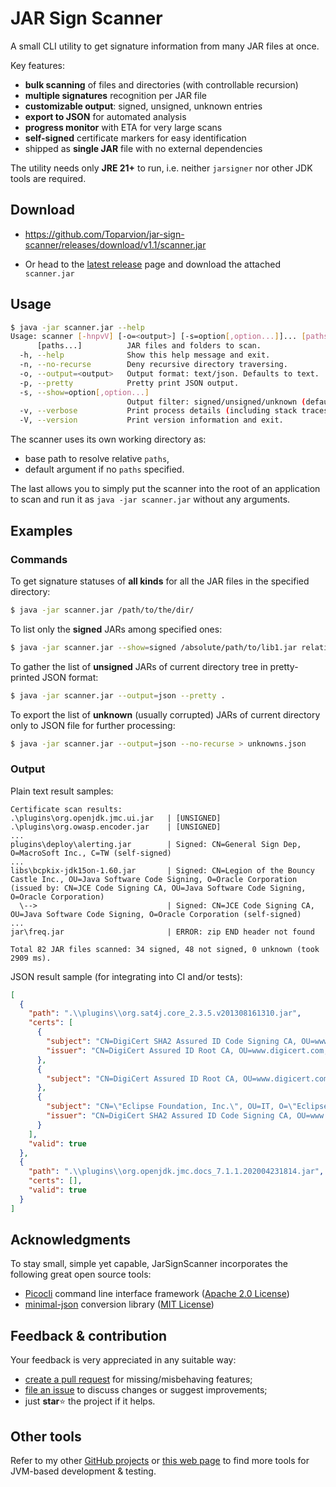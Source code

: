 # JAR Sign Scanner

A small CLI utility to get signature information from many JAR files at once. 

Key features:

* **bulk scanning** of files and directories (with controllable recursion)
* **multiple signatures** recognition per JAR file
* **customizable output**: signed, unsigned, unknown entries 
* **export to JSON** for automated analysis
* **progress monitor** with ETA for very large scans
* **self-signed** certificate markers for easy identification
* shipped as **single JAR** file with no external dependencies

The utility needs only **JRE 21+** to run, i.e. neither `jarsigner` nor other JDK tools are required.



## Download

* https://github.com/Toparvion/jar-sign-scanner/releases/download/v1.1/scanner.jar

* Or head to the [latest release](https://github.com/toparvion/jar-sign-viewer/releases/latest) page and download the attached `scanner.jar`



## Usage

```bash
$ java -jar scanner.jar --help
Usage: scanner [-hnpvV] [-o=<output>] [-s=option[,option...]]... [paths...]
      [paths...]          JAR files and folders to scan.
  -h, --help              Show this help message and exit.
  -n, --no-recurse        Deny recursive directory traversing.
  -o, --output=<output>   Output format: text/json. Defaults to text.
  -p, --pretty            Pretty print JSON output.
  -s, --show=option[,option...]
                          Output filter: signed/unsigned/unknown (default: all).
  -v, --verbose           Print process details (including stack traces).
  -V, --version           Print version information and exit.
```

The scanner uses its own working directory as:

* base path to resolve relative `paths`,
* default argument if no `paths` specified.

The last allows you to simply put the scanner into the root of an application to scan and run it as `java -jar scanner.jar` without any arguments.



## Examples

### Commands

To get signature statuses of **all kinds** for all the JAR files in the specified directory:

```bash
$ java -jar scanner.jar /path/to/the/dir/
```

To list only the **signed** JARs among specified ones:

```bash
$ java -jar scanner.jar --show=signed /absolute/path/to/lib1.jar relative/path/to/lib2.jar lib3.jar
```

To gather the list of **unsigned** JARs of current directory tree in pretty-printed JSON format:

```bash
$ java -jar scanner.jar --output=json --pretty .
```

To export the list of **unknown** (usually corrupted) JARs of current directory only to JSON file for further processing:

```bash
$ java -jar scanner.jar --output=json --no-recurse > unknowns.json
```



### Output

Plain text result samples:

```
Certificate scan results:
.\plugins\org.openjdk.jmc.ui.jar   | [UNSIGNED]
.\plugins\org.owasp.encoder.jar    | [UNSIGNED]
...
plugins\deploy\alerting.jar        | Signed: CN=General Sign Dep, O=MacroSoft Inc., C=TW (self-signed)
...
libs\bcpkix-jdk15on-1.60.jar       | Signed: CN=Legion of the Bouncy Castle Inc., OU=Java Software Code Signing, O=Oracle Corporation (issued by: CN=JCE Code Signing CA, OU=Java Software Code Signing, O=Oracle Corporation)
  \-->                             | Signed: CN=JCE Code Signing CA, OU=Java Software Code Signing, O=Oracle Corporation (self-signed)
...
jar\freq.jar                       | ERROR: zip END header not found

Total 82 JAR files scanned: 34 signed, 48 not signed, 0 unknown (took 2909 ms).
```

JSON result sample (for integrating into CI and/or tests):

```json
[  
  {
    "path": ".\\plugins\\org.sat4j.core_2.3.5.v201308161310.jar",
    "certs": [
      {
        "subject": "CN=DigiCert SHA2 Assured ID Code Signing CA, OU=www.digicert.com, O=DigiCert Inc, C=US",
        "issuer": "CN=DigiCert Assured ID Root CA, OU=www.digicert.com, O=DigiCert Inc, C=US"
      },
      {
        "subject": "CN=DigiCert Assured ID Root CA, OU=www.digicert.com, O=DigiCert Inc, C=US"
      },
      {
        "subject": "CN=\"Eclipse Foundation, Inc.\", OU=IT, O=\"Eclipse Foundation, Inc.\", L=Ottawa, ST=Ontario, C=CA",
        "issuer": "CN=DigiCert SHA2 Assured ID Code Signing CA, OU=www.digicert.com, O=DigiCert Inc, C=US"
      }
    ],
    "valid": true
  },
  {
    "path": ".\\plugins\\org.openjdk.jmc.docs_7.1.1.202004231814.jar",
    "certs": [],
    "valid": true
  }
]
```



## Acknowledgments

To stay small, simple yet capable, JarSignScanner incorporates the following great open source tools:

* [Picocli](https://github.com/remkop/picocli) command line interface framework ([Apache 2.0 License](https://github.com/remkop/picocli/blob/main/LICENSE))
* [minimal-json](https://github.com/ralfstx/minimal-json) conversion library ([MIT License](https://github.com/ralfstx/minimal-json/blob/master/LICENSE))



## Feedback & contribution

Your feedback is very appreciated in any suitable way:
* [create a pull request](https://github.com/Toparvion/jar-sign-scanner/compare) for missing/misbehaving features;
* [file an issue](https://github.com/Toparvion/jar-sign-scanner/issues/new/choose) to discuss changes or suggest improvements;
* just **star**⭐ the project if it helps.



## Other tools

Refer to my other [GitHub projects](https://github.com/Toparvion) or [this web page](https://toparvion.pro/en/) to find more tools for JVM-based development & testing. 
